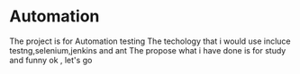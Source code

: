 Automation
==========
The project is for Automation testing
The techology that i would use incluce testng,selenium,jenkins and ant
The propose what i have done is for study and funny
ok , let's go
